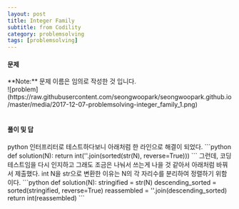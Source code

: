 ```yaml
---
layout: post
title: Integer Family
subtitle: from Codility
category: problemsolving
tags: [problemsolving]
---
```

<h4>문제</h4>
**Note:** 문제 이름은 임의로 작성한 것 입니다.<br/>
![problem](https://raw.githubusercontent.com/seongwoopark/seongwoopark.github.io/master/media/2017-12-07-problemsolving-integer_family_1.png)<br/><br/>

<h4>풀이 및 답</h4>
python 인터프리터로 테스트하다보니 아래처럼 한 라인으로 해결이 되었다. 
```python
def solution(N):
    return int(''.join(sorted(str(N), reverse=True)))
```
그런데, 코딩테스트임을 다시 인지하고 그래도 조금은 나눠서 쓰는게 나을 것 같아서 아래처럼 바꿔서 제출했다.
int N을 str으로 변환한 이유는 N의 각 자리수를 분리하여 정렬하기 위함이다.
```python
def solution(N):
    stringified = str(N)
    descending_sorted = sorted(stringified, reverse=True)
    reassembled = ''.join(descending_sorted)
    return int(reassembled)
```